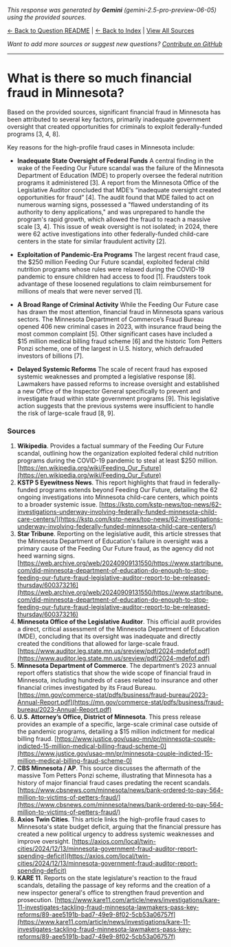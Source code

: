 <!-- 
Generated by: gemini
Model: gemini-2.5-pro-preview-06-05
Prompt type: sources
Generated at: 2025-06-12T22:51:37.162442
-->

*This response was generated by **Gemini** (gemini-2.5-pro-preview-06-05) using the provided sources.*

[← Back to Question README](README.md) | [← Back to Index](../README.md) | [View All Sources](../allsources.md)

*Want to add more sources or suggest new questions? [Contribute on GitHub](https://github.com/justinwest/SuggestedSources)*

---

# What is there so much financial fraud in Minnesota?

Based on the provided sources, significant financial fraud in Minnesota has been attributed to several key factors, primarily inadequate government oversight that created opportunities for criminals to exploit federally-funded programs [3, 4, 8].

Key reasons for the high-profile fraud cases in Minnesota include:

*   **Inadequate State Oversight of Federal Funds** A central finding in the wake of the Feeding Our Future scandal was the failure of the Minnesota Department of Education (MDE) to properly oversee the federal nutrition programs it administered [3]. A report from the Minnesota Office of the Legislative Auditor concluded that MDE’s “inadequate oversight created opportunities for fraud” [4]. The audit found that MDE failed to act on numerous warning signs, possessed a "flawed understanding of its authority to deny applications," and was unprepared to handle the program's rapid growth, which allowed the fraud to reach a massive scale [3, 4]. This issue of weak oversight is not isolated; in 2024, there were 62 active investigations into other federally-funded child-care centers in the state for similar fraudulent activity [2].

*   **Exploitation of Pandemic-Era Programs** The largest recent fraud case, the $250 million Feeding Our Future scandal, exploited federal child nutrition programs whose rules were relaxed during the COVID-19 pandemic to ensure children had access to food [1]. Fraudsters took advantage of these loosened regulations to claim reimbursement for millions of meals that were never served [1].

*   **A Broad Range of Criminal Activity** While the Feeding Our Future case has drawn the most attention, financial fraud in Minnesota spans various sectors. The Minnesota Department of Commerce’s Fraud Bureau opened 406 new criminal cases in 2023, with insurance fraud being the most common complaint [5]. Other significant cases have included a $15 million medical billing fraud scheme [6] and the historic Tom Petters Ponzi scheme, one of the largest in U.S. history, which defrauded investors of billions [7].

*   **Delayed Systemic Reforms** The scale of recent fraud has exposed systemic weaknesses and prompted a legislative response [8]. Lawmakers have passed reforms to increase oversight and established a new Office of the Inspector General specifically to prevent and investigate fraud within state government programs [9]. This legislative action suggests that the previous systems were insufficient to handle the risk of large-scale fraud [8, 9].

### Sources

1.  **Wikipedia**. Provides a factual summary of the Feeding Our Future scandal, outlining how the organization exploited federal child nutrition programs during the COVID-19 pandemic to steal at least $250 million. [https://en.wikipedia.org/wiki/Feeding_Our_Future](https://en.wikipedia.org/wiki/Feeding_Our_Future)
2.  **KSTP 5 Eyewitness News**. This report highlights that fraud in federally-funded programs extends beyond Feeding Our Future, detailing the 62 ongoing investigations into Minnesota child-care centers, which points to a broader systemic issue. [https://kstp.com/kstp-news/top-news/62-investigations-underway-involving-federally-funded-minnesota-child-care-centers/](https://kstp.com/kstp-news/top-news/62-investigations-underway-involving-federally-funded-minnesota-child-care-centers/)
3.  **Star Tribune**. Reporting on the legislative audit, this article stresses that the Minnesota Department of Education's failure in oversight was a primary cause of the Feeding Our Future fraud, as the agency did not heed warning signs. [https://web.archive.org/web/20240909131550/https://www.startribune.com/did-minnesota-department-of-education-do-enough-to-stop-feeding-our-future-fraud-legislative-auditor-report-to-be-released-thursday/600373216](https://web.archive.org/web/20240909131550/https://www.startribune.com/did-minnesota-department-of-education-do-enough-to-stop-feeding-our-future-fraud-legislative-auditor-report-to-be-released-thursday/600373216)
4.  **Minnesota Office of the Legislative Auditor**. This official audit provides a direct, critical assessment of the Minnesota Department of Education (MDE), concluding that its oversight was inadequate and directly created the conditions that allowed for large-scale fraud. [https://www.auditor.leg.state.mn.us/sreview/pdf/2024-mdefof.pdf](https://www.auditor.leg.state.mn.us/sreview/pdf/2024-mdefof.pdf)
5.  **Minnesota Department of Commerce**. The department’s 2023 annual report offers statistics that show the wide scope of financial fraud in Minnesota, including hundreds of cases related to insurance and other financial crimes investigated by its Fraud Bureau. [https://mn.gov/commerce-stat/pdfs/business/fraud-bureau/2023-Annual-Report.pdf](https://mn.gov/commerce-stat/pdfs/business/fraud-bureau/2023-Annual-Report.pdf)
6.  **U.S. Attorney’s Office, District of Minnesota**. This press release provides an example of a specific, large-scale criminal case outside of the pandemic programs, detailing a $15 million indictment for medical billing fraud. [https://www.justice.gov/usao-mn/pr/minnesota-couple-indicted-15-million-medical-billing-fraud-scheme-0](https://www.justice.gov/usao-mn/pr/minnesota-couple-indicted-15-million-medical-billing-fraud-scheme-0)
7.  **CBS Minnesota / AP**. This source discusses the aftermath of the massive Tom Petters Ponzi scheme, illustrating that Minnesota has a history of major financial fraud cases predating the recent scandals. [https://www.cbsnews.com/minnesota/news/bank-ordered-to-pay-564-million-to-victims-of-petters-fraud/](https://www.cbsnews.com/minnesota/news/bank-ordered-to-pay-564-million-to-victims-of-petters-fraud/)
8.  **Axios Twin Cities**. This article links the high-profile fraud cases to Minnesota's state budget deficit, arguing that the financial pressure has created a new political urgency to address systemic weaknesses and improve oversight. [https://axios.com/local/twin-cities/2024/12/13/minnesota-government-fraud-auditor-report-spending-deficit](https://axios.com/local/twin-cities/2024/12/13/minnesota-government-fraud-auditor-report-spending-deficit)
9.  **KARE 11**. Reports on the state legislature's reaction to the fraud scandals, detailing the passage of key reforms and the creation of a new inspector general's office to strengthen fraud prevention and prosecution. [https://www.kare11.com/article/news/investigations/kare-11-investigates-tackling-fraud-minnesota-lawmakers-pass-key-reforms/89-aee5191b-bad7-49e9-8f02-5cb53a06757f](https://www.kare11.com/article/news/investigations/kare-11-investigates-tackling-fraud-minnesota-lawmakers-pass-key-reforms/89-aee5191b-bad7-49e9-8f02-5cb53a06757f)